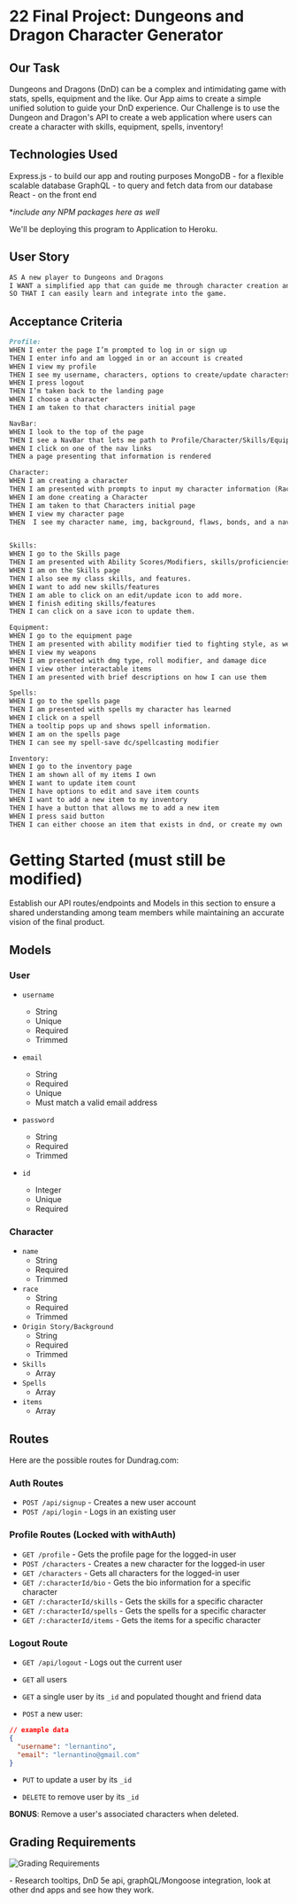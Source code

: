 # 22 Final Project: Dungeons and Dragon Character Generator

## Our Task 

Dungeons and Dragons (DnD) can be a complex and intimidating game with stats, spells, equipment and the like. Our App aims to create a simple unified solution to guide your DnD experience. Our Challenge is to use the Dungeon and Dragon's API to create a web application where users can create a character with skills, equipment, spells, inventory!

## Technologies Used

Express.js - to build our app and routing purposes
MongoDB - for a flexible scalable database
GraphQL - to query and fetch data from our database 
React - on the front end 

**include any NPM packages here as well* 

We'll be deploying this program to Application to Heroku.

## User Story

```md
AS A new player to Dungeons and Dragons
I WANT a simplified app that can guide me through character creation and game-play
SO THAT I can easily learn and integrate into the game.
```

## Acceptance Criteria

```md
Profile: 
WHEN I enter the page I’m prompted to log in or sign up
THEN I enter info and am logged in or an account is created
WHEN I view my profile
THEN I see my username, characters, options to create/update characters
WHEN I press logout
THEN I’m taken back to the landing page
WHEN I choose a character
THEN I am taken to that characters initial page

NavBar: 
WHEN I look to the top of the page
THEN I see a NavBar that lets me path to Profile/Character/Skills/Equipment/Spells/Inventory
WHEN I click on one of the nav links
THEN a page presenting that information is rendered

Character:
WHEN I am creating a character
THEN I am presented with prompts to input my character information (Race/Class/Skills/etc.)
WHEN I am done creating a Character
THEN I am taken to that Characters initial page
WHEN I view my character page
THEN  I see my character name, img, background, flaws, bonds, and a nav bar.


Skills:
WHEN I go to the Skills page
THEN I am presented with Ability Scores/Modifiers, skills/proficiencies
WHEN I am on the Skills page
THEN I also see my class skills, and features.
WHEN I want to add new skills/features
THEN I am able to click on an edit/update icon to add more.
WHEN I finish editing skills/features
THEN I can click on a save icon to update them.

Equipment:
WHEN I go to the equipment page
THEN I am presented with ability modifier tied to fighting style, as well as weapons/items i can use to interact with the game
WHEN I view my weapons
THEN I am presented with dmg type, roll modifier, and damage dice
WHEN I view other interactable items
THEN I am presented with brief descriptions on how I can use them

Spells:
WHEN I go to the spells page
THEN I am presented with spells my character has learned
WHEN I click on a spell
THEN a tooltip pops up and shows spell information.
WHEN I am on the spells page
THEN I can see my spell-save dc/spellcasting modifier

Inventory:
WHEN I go to the inventory page
THEN I am shown all of my items I own
WHEN I want to update item count
THEN I have options to edit and save item counts
WHEN I want to add a new item to my inventory
THEN I have a button that allows me to add a new item
WHEN I press said button 
THEN I can either choose an item that exists in dnd, or create my own
```

# Getting Started (must still be modified)

Establish our API routes/endpoints and Models in this section to ensure a shared understanding among team members 
while maintaining an accurate vision of the final product. 

## Models

### User

-  `username`
    - String
    - Unique
    - Required
    - Trimmed

-  `email`
    - String
    - Required
    - Unique
    - Must match a valid email address

-  `password`
    - String
    - Required
    - Trimmed
  
-  `id`
    - Integer
    - Unique
    - Required

### Character

-  `name`
    - String
    - Required
    - Trimmed
-  `race`
    - String
    - Required
    - Trimmed
-  `Origin Story/Background`
    - String
    - Required
    - Trimmed
-  `Skills`
    -  Array
-  `Spells`
    - Array
-  `items`
    - Array

## Routes

Here are the possible routes for Dundrag.com:

### Auth Routes

- `POST /api/signup` - Creates a new user account
- `POST /api/login` - Logs in an existing user

### Profile Routes (Locked with withAuth) 

- `GET /profile` - Gets the profile page for the logged-in user
- `POST /characters` - Creates a new character for the logged-in user
- `GET /characters` - Gets all characters for the logged-in user
- `GET /:characterId/bio` - Gets the bio information for a specific character
- `GET /:characterId/skills` - Gets the skills for a specific character
- `GET /:characterId/spells` - Gets the spells for a specific character
- `GET /:characterId/items` - Gets the items for a specific character

### Logout Route

- `GET /api/logout` - Logs out the current user



* `GET` all users

* `GET` a single user by its `_id` and populated thought and friend data

* `POST` a new user:

```json
// example data
{
  "username": "lernantino",
  "email": "lernantino@gmail.com"
}
```

* `PUT` to update a user by its `_id`

* `DELETE` to remove user by its `_id`

**BONUS**: Remove a user's associated characters when deleted.







## Grading Requirements 
![Grading Requirements](./client/src/assets/images/gradingRequirements.png)




\- Research tooltips, DnD 5e api, graphQL/Mongoose integration, look at other dnd apps and see how they work.
